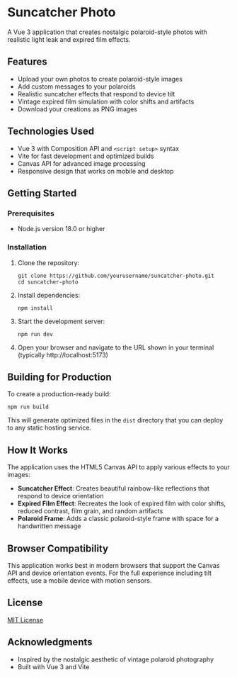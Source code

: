 # Suncatcher Photo

A Vue 3 application that creates nostalgic polaroid-style photos with realistic light leak and expired film effects.

## Features

- Upload your own photos to create polaroid-style images
- Add custom messages to your polaroids
- Realistic suncatcher effects that respond to device tilt
- Vintage expired film simulation with color shifts and artifacts
- Download your creations as PNG images

## Technologies Used

- Vue 3 with Composition API and `<script setup>` syntax
- Vite for fast development and optimized builds
- Canvas API for advanced image processing
- Responsive design that works on mobile and desktop

## Getting Started

### Prerequisites

- Node.js version 18.0 or higher

### Installation

1. Clone the repository:
   ```
   git clone https://github.com/yourusername/suncatcher-photo.git
   cd suncatcher-photo
   ```

2. Install dependencies:
   ```
   npm install
   ```

3. Start the development server:
   ```
   npm run dev
   ```

4. Open your browser and navigate to the URL shown in your terminal (typically http://localhost:5173)

## Building for Production

To create a production-ready build:

```
npm run build
```

This will generate optimized files in the `dist` directory that you can deploy to any static hosting service.

## How It Works

The application uses the HTML5 Canvas API to apply various effects to your images:

- **Suncatcher Effect**: Creates beautiful rainbow-like reflections that respond to device orientation
- **Expired Film Effect**: Recreates the look of expired film with color shifts, reduced contrast, film grain, and random artifacts
- **Polaroid Frame**: Adds a classic polaroid-style frame with space for a handwritten message

## Browser Compatibility

This application works best in modern browsers that support the Canvas API and device orientation events. For the full experience including tilt effects, use a mobile device with motion sensors.

## License

[MIT License](LICENSE)

## Acknowledgments

- Inspired by the nostalgic aesthetic of vintage polaroid photography
- Built with Vue 3 and Vite
